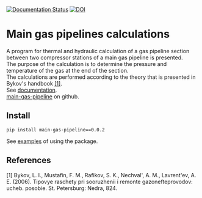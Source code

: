 [![Documentation Status](https://readthedocs.org/projects/main-gas-pipeline/badge/?version=v0.0.2)](https://main-gas-pipeline.readthedocs.io/en/v0.0.2/?badge=v0.0.2)
[![DOI](https://zenodo.org/badge/DOI/10.5281/zenodo.5504422.svg)](https://doi.org/10.5281/zenodo.5504422)

# Main gas pipelines calculations

A program for thermal and hydraulic calculation of a gas pipeline section between 
two compressor stations of a main gas pipeline is presented.  
The purpose of the calculation is to determine the pressure and temperature of the gas at the end of the section.  
The calculations are performed according to the theory that is presented in Bykov's handbook [[1]](#1).  
See [documentation](https://main-gas-pipeline.readthedocs.io/en/v0.0.2).  
[main-gas-pipeline](https://github.com/Buzovskiy/main-gas-pipeline/releases/tag/v0.0.2) on github.

## Install
```
pip install main-gas-pipeline==0.0.2
```
See [examples](https://github.com/Buzovskiy/main-gas-pipeline/tree/master/examples) of using the package.  

## References
<a id="1">[1]</a> 
Bykov, L. I., Mustafin, F. M., Rafikov, S. K., Nechval', A. M., Lavrent'ev, A. E. (2006). 
Tipovye raschety pri sooruzhenii i remonte gazonefteprovodov: ucheb. posobie. St. Petersburg: Nedra, 824.

